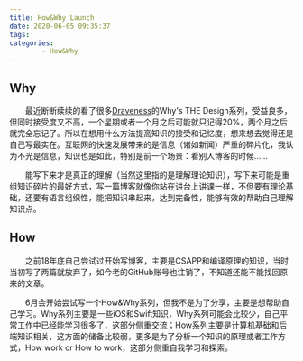 ```yaml
---
title: How&Why Launch
date: 2020-06-05 09:35:37
tags:
categories:
        - How&Why
---
```


## Why
&emsp;&emsp;最近断断续续的看了很多[Draveness](https://draveness.me/whys-the-design/)的Why's THE Design系列，受益良多，但同时接受度又不高，一个星期或者一个月之后可能就只记得20%，两个月之后就完全忘记了。所以在想用什么方法提高知识的接受和记忆度，想来想去觉得还是自己写最实在。互联网的快速发展带来的是信息（诸如新闻）严重的碎片化，我认为不光是信息，知识也是如此，特别是前一个场景：看别人博客的时候……
<!-- more -->
&emsp;&emsp;能写下来才是真正的理解（当然这里指的是理解理论知识），写下来可能是重组知识碎片的最好方式，写一篇博客就像你站在讲台上讲课一样，不但要有理论基础，还要有语言组织性，能把知识串起来，达到完备性，能够有效的帮助自己理解知识点。

## How
&emsp;&emsp;之前18年底自己尝试过开始写博客，主要是CSAPP和编译原理的知识，当时当初写了两篇就放弃了，如今老的GitHub账号也注销了，不知道还能不能找回原来的文章。

&emsp;&emsp;6月会开始尝试写一个How&Why系列，但我不是为了分享，主要是想帮助自己学习。Why系列主要是一些iOS和Swift知识，Why系列可能会比较少，自己平常工作中已经能学习很多了，这部分侧重交流；How系列主要是计算机基础和后端知识相关，这方面的储备比较弱，更多是为了分析一个知识的原理或者工作方式，How work or How to work，这部分侧重自我学习和探索。